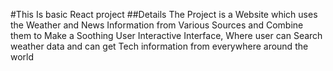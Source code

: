 #This Is basic React project
##Details
The Project is a Website which uses the Weather and News  Information from Various Sources and Combine them to Make a Soothing User Interactive Interface, Where user can Search weather data and can get Tech information from everywhere around the world
